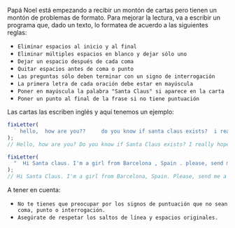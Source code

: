 Papá Noel está empezando a recibir un montón de cartas pero tienen un montón de problemas de formato. Para mejorar la lectura, va a escribir un programa que, dado un texto, lo formatea de acuerdo a las siguientes reglas:

- `Eliminar espacios al inicio y al final`
- `Eliminar múltiples espacios en blanco y dejar sólo uno`
- `Dejar un espacio después de cada coma`
- `Quitar espacios antes de coma o punto`
- `Las preguntas sólo deben terminar con un signo de interrogación`
- `La primera letra de cada oración debe estar en mayúscula`
- `Poner en mayúscula la palabra "Santa Claus" si aparece en la carta`
- `Poner un punto al final de la frase si no tiene puntuación`

Las cartas las escriben inglés y aquí tenemos un ejemplo:

```js
fixLetter(
  ` hello,  how are you??     do you know if santa claus exists?  i really hope he does!  bye  `
);
// Hello, how are you? Do you know if Santa Claus exists? I really hope he does! Bye.

fixLetter(
  "  Hi Santa claus. I'm a girl from Barcelona , Spain . please, send me a bike.  Is it possible?"
);
// Hi Santa Claus. I'm a girl from Barcelona, Spain. Please, send me a bike. Is it possible?
```

A tener en cuenta:

- `No te tienes que preocupar por los signos de puntuación que no sean coma, punto o interrogación.`
- `Asegúrate de respetar los saltos de línea y espacios originales.`
